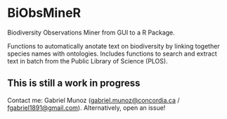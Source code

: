# BiObsMineR

Biodiversity Observations Miner from GUI to a R Package. 

Functions to automatically anotate text on biodiversity by linking together species names with ontologies. 
Includes functions to  search and extract text in batch from the Public Library of Science (PLOS). 


## This is still a work in progress  

Contact me:  Gabriel Munoz (gabriel.munoz@concordia.ca / fgabriel1891@gmail.com). Alternatively, open an issue! 


